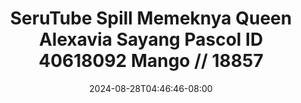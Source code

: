 --- 
title: "SeruTube  Spill Memeknya Queen Alexavia Sayang Pascol ID 40618092 Mango // 18857"
description: "nonton bokep SeruTube  Spill Memeknya Queen Alexavia Sayang Pascol ID 40618092 Mango // 18857 ig   baru"
date: 2024-08-28T04:46:46-08:00
file_code: "sgikzk4fvfyb"
draft: false
cover: "4zew16c5zk98915u.jpg"
tags: ["SeruTube", "Spill", "Memeknya", "Queen", "Alexavia", "Sayang", "Pascol", "Mango", "bokep-indo", "bokep-viral", "bokep-ig"]
length: 1288
fld_id: "1483247"
foldername: "Alexavia"
categories: ["Alexavia"]
views: 0
---